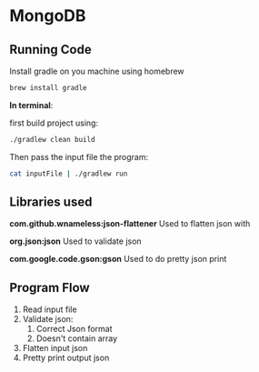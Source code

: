 # MongoDB

## Running Code
Install gradle on you machine using homebrew
```bash
brew install gradle
```
**In terminal**:

first build project using:
```bash
./gradlew clean build
```

Then pass the input file the program:
```bash
cat inputFile | ./gradlew run
```

## Libraries used

**com.github.wnameless:json-flattener**
Used to flatten json with 

**org.json:json**
Used to validate json

**com.google.code.gson:gson**
Used to do pretty json print

## Program Flow

1. Read input file
2. Validate json:
   1. Correct Json format
   2. Doesn't contain array
3. Flatten input json 
4. Pretty print output json




